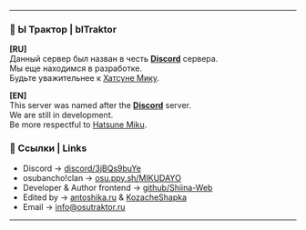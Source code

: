<!---
ICON=fa-solid fa-heart
ROUTE=donate
SHORT=Помощь нам! // Support us!
TITLE=Помощь нам! // Support us!
NAVBAR=false
FOOTER=false
BEHINDLOGIN=false
-->
* * *

### 🚜 Ы Трактор | blTraktor 

**[RU]**  
Данный сервер был назван в честь [**Discord**](https://discord.gg/3jBQs9buYe) сервера.  
Мы еще находимся в разработке.  
Будьте уважительнее к [Хатсуне Мику](https://antoshika.ru/hatsunemiku).

**[EN]**  
This server was named after the [**Discord**](https://discord.gg/3jBQs9buYe) server.  
We are still in development.  
Be more respectful to [Hatsune Miku](https://antoshika.ru/hatsunemiku).

### 🔰 Ссылки | Links
- Discord -> [discord/3jBQs9buYe](https://discord.gg/3jBQs9buYe)
- osubancho!clan -> [osu.ppy.sh/MIKUDAYO](https://osu.ppy.sh/teams/3041)
- Developer & Author frontend -> [github/Shiina-Web](https://github.com/osu-NoLimits/Shiina-Web)
- Edited by -> [antoshika.ru](https://antoshika.ru) & [KozacheShapka](https://osutraktor.ru/u/3)
- Email -> [info@osutraktor.ru](mailto://info@osutraktor.ru)

* * *